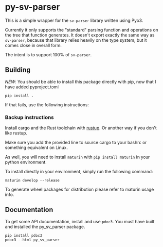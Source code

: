 # py-sv-parser

This is a simple wrapper for the `sv-parser` library written using Pyo3.

Currently it only supports the "standard" parsing function and operations on the tree
that function generates. It doesn't export exactly the same way as `sv-parser`, because
that library relies heavily on the type system, but it comes close in overall form.

The intent is to support 100% of `sv-parser`.


## Building

*NEW*: You should be able to install this package directly with pip,
now that I have added pyproject.toml

```
pip install .
```

If that fails, use the following instructions:

### Backup instructions

Install cargo and the Rust toolchain with [rustup](https://rustup.rs). Or
another way if you don't like rustup.

Make sure you add the provided line to source cargo to your bashrc or
something equivalent on Linux.

As well, you will need to install `maturin` with `pip install maturin`
in your python environment.

To install directly in your environment, simply run the following command:

```
maturin develop --release
```

To generate wheel packages for distribution please refer to maturin usage info.

## Documentation

To get some API documentation, install and use `pdoc3`. You must have built
and installed the py_sv_parser package.

```
pip install pdoc3
pdoc3 --html py_sv_parser
```
